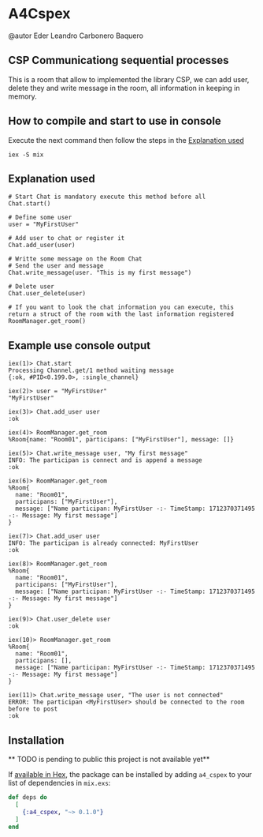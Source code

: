 # A4Cspex

@autor Eder Leandro Carbonero Baquero

## CSP Communicationg sequential processes

This is a room that allow to implemented the library CSP, we can add user, delete they and write message in the room, all information in keeping in memory. 


## How to compile and start to use in console
Execute the next command then follow the steps in the [Explanation used](#Explanation-used)
```shell
iex -S mix
```

## Explanation used

```shell
# Start Chat is mandatory execute this method before all
Chat.start()

# Define some user
user = "MyFirstUser"

# Add user to chat or register it
Chat.add_user(user)

# Writte some message on the Room Chat
# Send the user and message
Chat.write_message(user. "This is my first message")

# Delete user
Chat.user_delete(user)

# If you want to look the chat information you can execute, this return a struct of the room with the last information registered 
RoomManager.get_room()
```



## Example use console output

```shell
iex(1)> Chat.start
Processing Channel.get/1 method waiting message
{:ok, #PID<0.199.0>, :single_channel}

iex(2)> user = "MyFirstUser"
"MyFirstUser"

iex(3)> Chat.add_user user
:ok

iex(4)> RoomManager.get_room
%Room{name: "Room01", participans: ["MyFirstUser"], message: []}

iex(5)> Chat.write_message user, "My first message"
INFO: The participan is connect and is append a message
:ok

iex(6)> RoomManager.get_room
%Room{
  name: "Room01",
  participans: ["MyFirstUser"],
  message: ["Name participan: MyFirstUser -:- TimeStamp: 1712370371495 -:- Message: My first message"]
}

iex(7)> Chat.add_user user
INFO: The participan is already connected: MyFirstUser
:ok

iex(8)> RoomManager.get_room
%Room{
  name: "Room01",
  participans: ["MyFirstUser"],
  message: ["Name participan: MyFirstUser -:- TimeStamp: 1712370371495 -:- Message: My first message"]
}

iex(9)> Chat.user_delete user
:ok

iex(10)> RoomManager.get_room
%Room{
  name: "Room01",
  participans: [],
  message: ["Name participan: MyFirstUser -:- TimeStamp: 1712370371495 -:- Message: My first message"]
}

iex(11)> Chat.write_message user, "The user is not connected"
ERROR: The participan <MyFirstUser> should be connected to the room before to post
:ok
```

## Installation

** TODO is pending to public this project is not available yet**
 
If [available in Hex](https://hex.pm/docs/publish), the package can be installed
by adding `a4_cspex` to your list of dependencies in `mix.exs`:

```elixir
def deps do
  [
    {:a4_cspex, "~> 0.1.0"}
  ]
end
```
